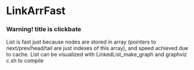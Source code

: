 # LinkArrFast
### Warning! title is clickbate
List is fast just because nodes are stored in array (pointers to next/prev/head/tail are just indexes of this array), and speed achieved due to cache. List can be visualized with LinkedList_make_graph and graphviz   
c.sh to compile
